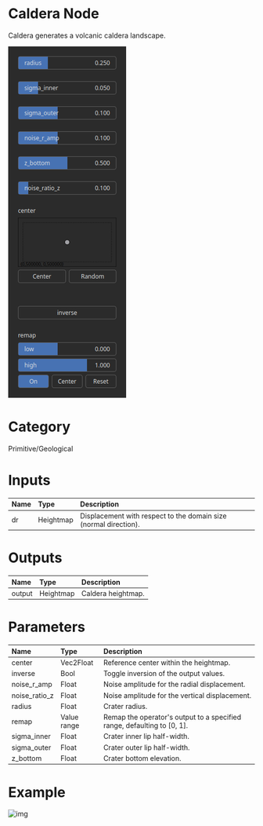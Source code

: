 
Caldera Node
============


Caldera generates a volcanic caldera landscape.



![img](../../images/nodes/Caldera_settings.png)


# Category


Primitive/Geological
# Inputs

|Name|Type|Description|
| :--- | :--- | :--- |
|dr|Heightmap|Displacement with respect to the domain size (normal direction).|

# Outputs

|Name|Type|Description|
| :--- | :--- | :--- |
|output|Heightmap|Caldera heightmap.|

# Parameters

|Name|Type|Description|
| :--- | :--- | :--- |
|center|Vec2Float|Reference center within the heightmap.|
|inverse|Bool|Toggle inversion of the output values.|
|noise_r_amp|Float|Noise amplitude for the radial displacement.|
|noise_ratio_z|Float|Noise amplitude for the vertical displacement.|
|radius|Float|Crater radius.|
|remap|Value range|Remap the operator's output to a specified range, defaulting to [0, 1].|
|sigma_inner|Float|Crater inner lip half-width.|
|sigma_outer|Float|Crater outer lip half-width.|
|z_bottom|Float|Crater bottom elevation.|

# Example


![img](../../images/nodes/Caldera.png)

